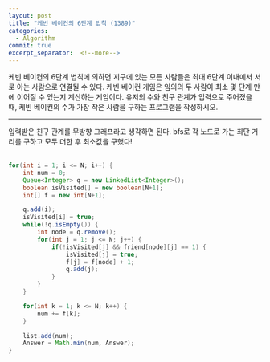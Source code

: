 ```yaml
---
layout: post
title: "케빈 베이컨의 6단계 법칙 (1389)"
categories:
  - Algorithm
commit: true
excerpt_separator:  <!--more-->
---
```


케빈 베이컨의 6단계 법칙에 의하면 지구에 있는 모든 사람들은 최대 6단계 이내에서 서로 아는 사람으로 연결될 수 있다. 케빈 베이컨 게임은 임의의 두 사람이 최소 몇 단계 만에 이어질 수 있는지 계산하는 게임이다. 유저의 수와 친구 관계가 입력으로 주어졌을 때, 케빈 베이컨의 수가 가장 작은 사람을 구하는 프로그램을 작성하시오. <br>

---
입력받은 친구 관계를 무방향 그래프라고 생각하면 된다. bfs로 각 노드로 가는 최단 거리를 구하고 모두 더한 후 최소값을 구했다!<br>
<br>

```java
for(int i = 1; i <= N; i++) {
    int num = 0;
    Queue<Integer> q = new LinkedList<Integer>();
    boolean isVisited[] = new boolean[N+1];
    int[] f = new int[N+1];

    q.add(i);
    isVisited[i] = true;
    while(!q.isEmpty()) {
        int node = q.remove();
        for(int j = 1; j <= N; j++) {
            if(!isVisited[j] && friend[node][j] == 1) {
                isVisited[j] = true;
                f[j] = f[node] + 1;
                q.add(j);
            }
        }
    }

    for(int k = 1; k <= N; k++) {
        num += f[k];
    }

    list.add(num);
    Answer = Math.min(num, Answer);
}
```
<br>